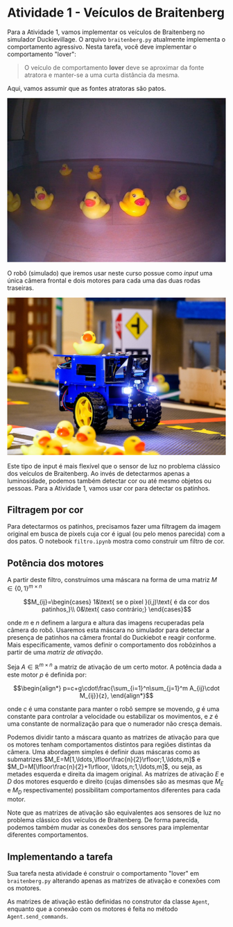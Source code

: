 # Atividade 1 - Veículos de Braitenberg

Para a Atividade 1, vamos implementar os veículos de Braitenberg no simulador Duckievillage. O
arquivo `braitenberg.py` atualmente implementa o comportamento agressivo. Nesta tarefa, você deve
implementar o comportamento "lover":

> O veículo de comportamento **lover** deve se aproximar da fonte atratora e manter-se a uma curta
> distância da mesma.

Aqui, vamos assumir que as fontes atratoras são patos.

![Patos!](img/manyduckies.jpg "Patos!")

O robô (simulado) que iremos usar neste curso possue como *input* uma única câmera frontal e dois
motores para cada uma das duas rodas traseiras.

![Duckiebot](img/duckiebot.jpg "Duckiebot")

Este tipo de input é mais flexível que o sensor de luz no problema clássico dos veículos de
Braitenberg. Ao invés de detectarmos apenas a luminosidade, podemos também detectar cor ou até
mesmo objetos ou pessoas. Para a Atividade 1, vamos usar cor para detectar os patinhos.

## Filtragem por cor

Para detectarmos os patinhos, precisamos fazer uma filtragem da imagem original em busca de pixels
cuja cor é igual (ou pelo menos parecida) com a dos patos. O notebook `filtro.ipynb` mostra como
construir um filtro de cor.

## Potência dos motores

A partir deste filtro, construímos uma máscara na forma de uma matriz $`M\in\{0,1\}^{m\times n}`$

```math
M_{ij}=\begin{cases}
  1&\text{ se o pixel }(i,j)\text{ é da cor dos patinhos,}\\
  0&\text{ caso contrário;}
\end{cases}
```

onde $`m`$ e $`n`$ definem a largura e altura das imagens recuperadas pela câmera do robô.
Usaremos esta máscara no simulador para detectar a presença de patinhos na câmera frontal do
Duckiebot e reagir conforme. Mais especificamente, vamos definir o comportamento dos robôzinhos a
partir de uma *matriz de ativação*.

Seja $`A\in\mathbb{R}^{m\times n}`$ a matriz de ativação de um certo motor. A potência dada a este
motor $p$ é definida por:

```math
\begin{align*}
  p=c+g\cdot\frac{\sum_{i=1}^n\sum_{j=1}^m A_{ij}\cdot M_{ij}}{z},
\end{align*}
```

onde $`c`$ é uma constante para manter o robô sempre se movendo, $`g`$ é uma constante para
controlar a velocidade ou estabilizar os movimentos, e $`z`$ é uma constante de normalização para
que o numerador não cresça demais.

Podemos dividir tanto a máscara quanto as matrizes de ativação para que os motores tenham
comportamentos distintos para regiões distintas da câmera. Uma abordagem simples é definir duas
máscaras como as submatrizes $`M_E=M[1,\ldots,\lfloor\frac{n}{2}\rfloor;1,\ldots,m]`$ e
$`M_D=M[\lfloor\frac{n}{2}+1\rfloor, \ldots,n;1,\ldots,m]`$, ou seja, as metades esquerda e direita
da imagem original. As matrizes de ativação $`E`$ e $`D`$ dos motores esquerdo e direito (cujas
dimensões são as mesmas que $`M_E`$ e $`M_D`$ respectivamente) possibilitam comportamentos
diferentes para cada motor.

Note que as matrizes de ativação são equivalentes aos sensores de luz no problema clássico dos
veículos de Braitenberg. De forma parecida, podemos também mudar as conexões dos sensores para
implementar diferentes comportamentos.

## Implementando a tarefa

Sua tarefa nesta atividade é construir o comportamento "lover" em `braitenberg.py` alterando apenas
as matrizes de ativação e conexões com os motores.

As matrizes de ativação estão definidas no construtor da classe `Agent`, enquanto que a conexão com
os motores é feita no método `Agent.send_commands`.
